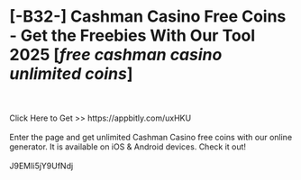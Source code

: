 # [-B32-] Cashman Casino Free Coins - Get the Freebies With Our Tool 2025 [*free cashman casino unlimited coins*]
<br>
<br>Click Here to Get >> https://appbitly.com/uxHKU

<br>
<br>Enter the page and get unlimited Cashman Casino free coins with our online generator. It is available on iOS & Android devices. Check it out!
<br>
<br>J9EMIi5jY9UfNdj

